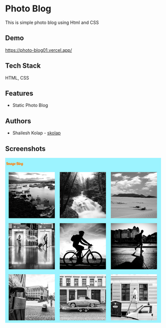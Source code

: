 # Photo Blog

This is simple photo blog using Html and CSS

## Demo

https://photo-blog01.vercel.app/

## Tech Stack

HTML, CSS

## Features

- Static Photo Blog

## Authors

- Shailesh Kolap - [skolap](https://github.com/Skolap)

## Screenshots

<img src="./assets/screenshot/1.png" width="500"> <br>
<br>

<!-- ![Alt text](/src/assets/screenshots/1.png?raw=true "Home")
![Alt text](/src/assets/screenshots/2.png?raw=true "Cart")
![Alt text](/src/assets/screenshots/3.png?raw=true "Card Details") -->
